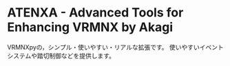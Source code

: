 # ATENXA - Advanced Tools for Enhancing VRMNX by Akagi

VRMNXpyの，シンプル・使いやすい・リアルな拡張です。
使いやすいイベントシステムや踏切制御などを提供します。
